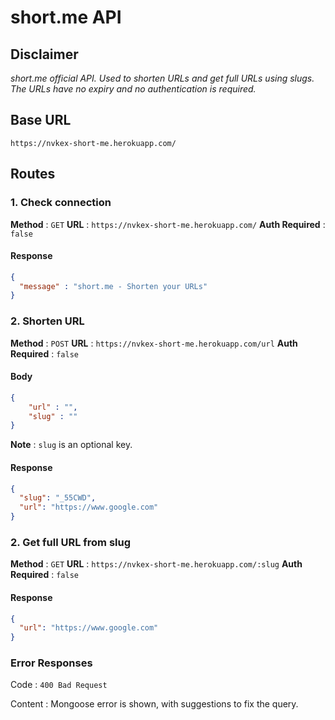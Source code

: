 # short.me API

## Disclaimer
*short.me official API. Used to shorten URLs and get full URLs using slugs. The URLs have no expiry and no authentication is required.*
## Base URL
`https://nvkex-short-me.herokuapp.com/`

## Routes
### 1. Check connection
**Method** : `GET`
**URL** : `https://nvkex-short-me.herokuapp.com/`
**Auth Required** : `false`

#### Response
```json
{
  "message" : "short.me - Shorten your URLs"
}
```
### 2. Shorten URL
**Method** : `POST`
**URL** : `https://nvkex-short-me.herokuapp.com/url`
**Auth Required** : `false`
#### Body
```json
{
	"url" : "",
	"slug" : ""
}
```
**Note** : `slug` is an optional key.

#### Response
```json
{
  "slug": "_55CWD",
  "url": "https://www.google.com"
}
```

### 2. Get full URL from slug
**Method** : `GET`
**URL** : `https://nvkex-short-me.herokuapp.com/:slug`
**Auth Required** : `false`

#### Response
```json
{
  "url": "https://www.google.com"
}
```

### Error Responses

Code : `400 Bad Request`

Content : Mongoose error is shown, with suggestions to fix the query.



